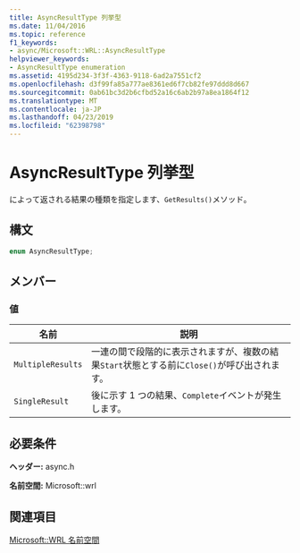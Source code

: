 ```yaml
---
title: AsyncResultType 列挙型
ms.date: 11/04/2016
ms.topic: reference
f1_keywords:
- async/Microsoft::WRL::AsyncResultType
helpviewer_keywords:
- AsyncResultType enumeration
ms.assetid: 4195d234-3f3f-4363-9118-6ad2a7551cf2
ms.openlocfilehash: d3f99fa85a777ae8361ed6f7cb82fe97ddd8d667
ms.sourcegitcommit: 0ab61bc3d2b6cfbd52a16c6ab2b97a8ea1864f12
ms.translationtype: MT
ms.contentlocale: ja-JP
ms.lasthandoff: 04/23/2019
ms.locfileid: "62398798"
---
```

# <a name="asyncresulttype-enumeration"></a>AsyncResultType 列挙型

によって返される結果の種類を指定します、`GetResults()`メソッド。

## <a name="syntax"></a>構文

```cpp
enum AsyncResultType;
```

## <a name="members"></a>メンバー

### <a name="values"></a>値

|名前|説明|
|----------|-----------------|
|`MultipleResults`|一連の間で段階的に表示されますが、複数の結果`Start`状態とする前に`Close()`が呼び出されます。|
|`SingleResult`|後に示す 1 つの結果、`Complete`イベントが発生します。|

## <a name="requirements"></a>必要条件

**ヘッダー:** async.h

**名前空間:** Microsoft::wrl

## <a name="see-also"></a>関連項目

[Microsoft::WRL 名前空間](microsoft-wrl-namespace.md)